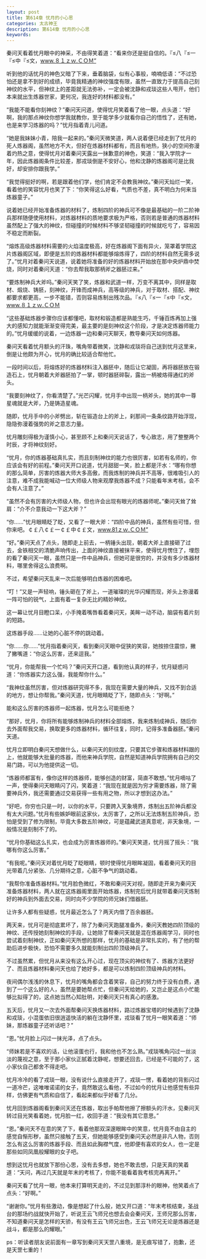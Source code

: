 ```yaml
---
layout: post
title: 第614章 忧月的小心思
categories: 太古神王
description: 第614章 忧月的小心思
keywords:
---
```


秦问天看着忧月眼中的神采，不由得笑着道：“看来你还是挺自信的。『≤八『≤一『≤中『≤文，www.８１ｚｗ.ＣＯＭ”

听到他的话忧月的神色又暗了下来，垂着脑袋，似有心事般，喃喃低语：“不过恐怕还是拿不到好的成绩，毕竟我精通的神纹强度有限，虽然一直致力于提高自己刻神纹的水平，但神纹上的差距就无法弥补，一定会被沈静和戎琰这些人甩开，他们本来就出生炼器世家，更何况，我连好的材料都没有。”

“我能不能看你刻神纹？”秦问天问道，使得忧月笑着看了他一眼，点头道：“好啊，我的那点神纹你想学我就教你，至于能学多少就看你自己的悟性了，还有她，也是来学习炼器的吗？”忧月指着青儿问道。

“她是我妹妹小青，陪我一起来的。”秦问天微笑道，两人说着便已经走到了忧月的死人炼器阁，虽然地方不大，但好在炼器材料都有，而且有地热，狭小的空间弥漫着灼热之意，使得忧月对着秦问天露出一抹歉意的神色，笑道：“我入学院才一年，因此炼器阁条件比较差，那戎琰倒是不安好心，他和沈静的炼器阁可是比我好，却安排你跟我学。”

“我觉得挺好的啊，若是跟着他们学，他们肯定不会教我神纹。”秦问天灿烂一笑，看着他的笑容忧月也笑了下：“你笑得这么好看，气质也不差，真不明白为何来当炼器童子。”

说着她已经开始准备炼器的材料了，炼制四阶的神兵可不像是最基础的一阶二阶神兵那样随便使用材料，对炼器材料的质地要求极为严格，否则若是普通的炼器材料虽然配上了强大的神纹，但碰撞的时候材料不够坚韧碰撞的时候就吃亏了，容易因不稳定而断裂。

“熔炼高级炼器材料需要的火焰温度极高，好在炼器阁下面有异火，笼罩着学院这片炼器阁区域，即便是五阶的炼器材料都能够熔炼得了，四阶的材料自然无需多说了。”忧月对着秦问天说道，说着她将准备的好的炼器材料开始放在那中央炉鼎中焚烧，同时对着秦问天道：“你去帮我取那柄斧之器胚过来。”

“要炼制神兵大斧吗。”秦问天笑了笑，炼器和武道一样，万变不离其中，同样是取材、煅烧、铸胚，刻神纹，开锋而成神兵，高等级的神兵，对于取材、搭配、神纹都要求都更高，一步不能错，否则容易炼制出残次品。『≤八『≤一『≤中『≤文，www.８１ｚｗ.ＣＯＭ

“这些基础炼器步骤你应该都懂吧，取材和锻造都是熟能生巧，千锤百炼再加上强大的感知力就能渐渐变得完美，最主要的是刻神纹这个阶段，才是决定炼器师能力的。”忧月缓缓的说着，一边炼器一边和秦问天聊天，教导秦问天如何炼器。

秦问天看着忧月额头的汗珠，嘴角带着微笑，沈静和戎琰将自己送到忧月这里来，倒是让他颇为开心，忧月的确比较适合帮他忙。

一段时间以后，将熔炼好的炼器材料注入器胚中，随后让它凝固，再将器胚放在锻造石上，忧月朝着大斧器胚拍了一掌，顿时器胚碎裂，露出一柄被烙得通红的斧头。

“我要刻神纹了，你看清楚了。”光芒闪耀，忧月手中出现一柄斧头，她的其中一尊星魂就是大斧，乃是铸造星魂。

随即，忧月手中的小斧劈出，斩在锻造台上的斧上，刹那间一条条纹路开始浮现，隐隐弥漫着强势的斧之意志力量。

忧月雕刻得极为谨慎小心，甚至顾不上和秦问天说话了，专心致志，用了整整两个时辰，才将神纹刻好。

“忧月，你的炼器基础真扎实，而且刻制神纹的能力也很厉害，如若有名师的，你应该会有好的前程。”秦问天开口说道，忧月甜甜一笑，脸上都是汗水：“哪有你想的那么简单，厉害的炼器大师大多高傲，而我炼制的神兵并不高等，很难吸引人的注意，难不成我能喊动一位大师级人物来观摩我炼器不成？只能看年末考核，会不会有人注意了。”

“虽然不会有厉害的大师级人物，但也许会出现有眼光的炼器师呢。”秦问天耸了耸肩：“介不介意我动一下这大斧？”

“你……”忧月眼睛眨了眨，又看了一眼大斧：“四阶中品的神兵，虽然有些可惜，但你来吧。￠￡八￠￡一￠￡中￠￡文，www.81ｚｗ.ＣＯＭ”

“好。”秦问天点了点头，随即走上前去，一柄锤头出现，朝着大斧上直接砸了过去，金铁相交的清脆声响传出，上面的神纹直接被抹平来，使得忧月愣住了，埋怨的看了秦问天一眼，虽然只是一件中品神兵，但她可是很穷的，并没有多少炼器材料，哪里舍得这么浪费啊。

不过，希望秦问天乱来一次后能够明白炼器的困难吧。

“叮！”又是一声轻响，锤头砸在了斧上，一道璀璨的光华闪耀而现，斧头上弥漫着一阵可怕的锐气，上面有着一复杂无比的精妙神纹。

这一幕让忧月目瞪口呆，小手掩着嘴唇看着秦问天，美眸一动不动，脑袋有着片刻的短路。

这炼器手段……让她的心脏不停的跳动着。

“你……你……”忧月指着秦问天，看到秦问天眼中促狭的笑容，她按捺住震惊，撇了撇嘴道：“你这么厉害，还来逗我。”

“忧月，你能帮我一个忙吗？”秦问天开口道，看到他认真的样子，忧月疑惑问道：“你炼器实力这么强，我能帮你什么。”

“我神纹虽然厉害，但对炼器研究得不多，我现在需要大量的神兵，又找不到合适的地方，想让你帮我。”秦问天道，忧月眼睛眨了下，随即点头：“好啊。”

能和这么厉害的炼器师一起炼器，忧月怎么可能拒绝？

“那好，忧月，你将所有能够炼制神兵的材料全部熔炼，我来炼制成神兵，随后你去外面帮我交易，换取更多的炼器材料，循环往复，同时，记得多准备器胚。”秦问天道。

忧月立即明白秦问天想做什么，以秦问天的刻纹度，只要其它步骤和炼器材料跟的上，他就能够大批量的炼器，而他来神兵学院，自然是知道神兵学院拥有自己的交易门路，可以为他提供这一切。

“炼器师都富有，像你这样的炼器师，能够创造的财富，简直不敢想。”忧月嘀咕了一声，使得秦问天眼睛闪了闪，笑着道：“我现在就是因为穷才需要炼器，除了需要神兵外，我还需要通过交易获得一些有用之物，所以才想到这办法。”

“好吧，你穷也只是一时，以你的水平，只要跨入天象境界，炼制出五阶神兵都没有太大问题。”忧月有些嫉妒眼前这家伙，太厉害了，之所以无法炼制五阶神兵，恐怕是受到了修为限制，毕竟大多数五阶神纹，可是蕴藏武道真意呢，非天象境，一般情况是刻制不了的。

“忧月你基础这么扎实，也会成为厉害炼器师的。”秦问天笑道，忧月摇了摇头：“我哪有你这么厉害。”

“有我呢。”秦问天对着忧月眨了眨眼睛，顿时使得忧月眼眸凝固，看着秦问天的目光带着几分紧张、几分期待之意，心脏不争气的跳动着。

“我帮你准备炼器材料。”忧月脸色微红，不敢和秦问天对视，随即走开来为秦问天准备炼器材料，两人就在这炼器阁里面开始炼器，炼制完后忧月就带着秦问天炼制好的神兵到外面去交易，同时向不少学院的师兄妹们借器胚。

让许多人都有些疑惑，忧月最近怎么了？两天内借了百余器胚。

两天来，忧月可是彻底累坏了，除了为秦问天跑腿准备外，秦问天教她四阶顶级的神纹、还传授她刻制神纹的手段，让她除了帮秦问天就是混在炼器阁学习，同时也尝试着刻制神纹，正如秦问天所想的那样，忧月的基础是非常扎实的，有了他的帮助后进步极快，恐怕不需要多久就能刻制出四阶顶级神兵了。

不过虽然累，但忧月从来没有这么开心过，现在顶尖的神纹有了、炼器方法更好了、而且炼器材料秦问天也给了她好多，都是可以炼制四阶顶级神兵的材料。

夜间偶尔浅浅的休息下，忧月的嘴角都会含着笑容，自己的努力终于没有白费，遇到了一个这么好的人，虽然是要她帮点忙，但秦问天给她的，又岂止是这点小忙能够比拟得了的，这点她当然心知肚明，对秦问天只有真心的感激。

五天后，忧月又一次去外面帮秦问天换炼器材料，路过炼器宝塔的时候遇到了沈静和戎琰，小混蛋依旧很逍遥快活的躺在沈静怀里，戎琰看了忧月一眼笑着道：“师妹，那炼器童子还听话吧？”

“恩。”忧月脸上闪过一抹光泽，点了点头。

“师妹若是不喜欢的话，让他滚蛋也行，我和他也不怎么熟。”戎琰嘴角闪过一丝淡淡的蔑视之意，至于那小家伙正腻着沈静呢，想要还回去，已经是不可能的了，这小家伙自己都舍不得走吧。

忧月冷冷的看了戎琰一眼，没有说什么直接走开了，戎琰一愣，看着她的背影闪过一道冷芒，这唯唯诺诺的女子，竟然敢这么看他，不过如今的忧月让他感觉有些异样，仿佛更有气质和自信了，看起来都似乎好看了几分。

忧月回到炼器阁看到秦问天还在炼器，取出手帕帮他擦了擦额头的汗水，见秦问天转过目光笑看着她，忧月脸一红，收回手道：“我没有其它意思。”

“恩。”秦问天不在意的笑了下，看着他那双深邃眼眸中的笑意，忧月竟不由自主的感觉自惭形秽，虽然只接触了五天，但她能够感受到秦问天必然是非凡人物，否则怎么有这么厉害的炼器手段、而且如此胸襟气度，他即便有喜欢的女人，也一定是那些如同凤凰般耀眼的女子吧。

想到这忧月也就放下那份心思，没有去多想，她也不敢去想，只是天真的笑着道：“天问，再过几天就是年末的考核了，你能不能看着我考核完再离开。”

秦问天看了忧月一眼，他本来打算明天走的，不过见到那淳朴的眼神，他笑着点了点头：“好啊。”

“谢谢你。”忧月有些激动，像是想起了什么般，她又开口道：“年末考核结束，圣战台的那场约战就快开始了，听说王云飞师兄也想去会会秦问天，王师兄那么厉害，不知道秦问天是怎样的天骄，有没有王云飞师兄出色，王云飞师兄无论是炼器还是战斗，都是那么的耀眼。”

ps：听读者朋友说前面有一章写到秦问天天罡八重境，是无痕写错了，抱歉，还是天罡七重的！
